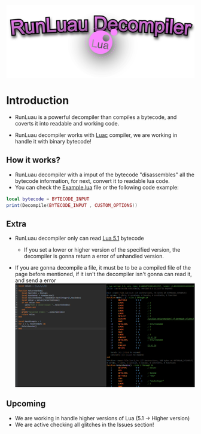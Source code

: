 ![Main](/imgs/runluau_dec.png "RunLuau Introduction")
# Introduction

- RunLuau is a powerful decompiler than compiles a bytecode, and coverts it into readable and working code.

- RunLuau decompiler works with [Luac](https://luac.nl) compiler, we are working in handle it with binary bytecode!

## How it works?

- RunLuau decompiler with a imput of the bytecode "disassembles" all the bytecode information, for next, convert it to readable lua code.
- You can check the [Example.lua](/example.lua) file or the following code example:
```lua
local bytecode = BYTECODE_INPUT
print(Decompile(BYTECODE_INPUT , CUSTOM_OPTIONS))
```

## Extra

- RunLuau decompiler only can read [Lua 5.1](https://www.lua.org/manual/5.1/) bytecode
  - If you set a lower or higher version of the specified version, the decompiler is gonna return a error of unhandled version.

- If you are gonna decompile a file, it must be to be a compiled file of the page before mentioned, if it isn't the decompiler isn't gonna can read it, and send a error
![CompileExample](/imgs/compilexample.png)

## Upcoming
- We are working in handle higher versions of Lua (5.1 -> Higher version)
- We are active checking all glitches in the Issues section!